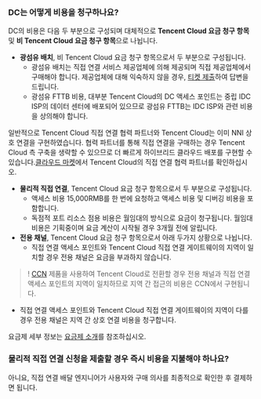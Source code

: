 ### DC는 어떻게 비용을 청구하나요?

DC의 비용은 다음 두 부분으로 구성되며 대체적으로 **Tencent Cloud 요금 청구 항목** 및 **비 Tencent Cloud 요금 청구 항목**으로 나뉩니다.

- **광섬유 배치**, 비 Tencent Cloud 요금 청구 항목으로서 두 부분으로 구성됩니다.
  - 광섬유 배치는 직접 연결 서비스 제공업체에 의해 제공되며 직접 제공업체에서 구매해야 합니다. 제공업체에 대해 익숙하지 않을 경우, [티켓 제출](https://console.cloud.tencent.com/workorder/category)하여 답변을 드립니다.
  - 광섬유 FTTB 비용, 대부분 Tencent Cloud의 DC 액세스 포인트는 중립 IDC ISP의 데이터 센터에 배포되어 있으므로 광섬유 FTTB는 IDC ISP와 관련 비용을 상의해야 합니다.

일반적으로 Tencent Cloud 직접 연결 협력 파트너와 Tencent Cloud는 이미 NNI 상호 연결을 구현하였습니다. 협력 파트너를 통해 직접 연결을 구매하는 경우 Tencent Cloud 측 구축을 생략할 수 있으므로 더 빠르게 하이브리드 클라우드 배포를 구현할 수 있습니다.[클라우드 마켓](https://market.cloud.tencent.com/categories/1042)에서 Tencent Cloud의 직접 연결 협력 파트너를 확인하십시오.

- **물리적 직접 연결**, Tencent Cloud 요금 청구 항목으로서 두 부분으로 구성됩니다.
  - 액세스 비용 15,000RMB를 한 번에 요청하고 액세스 비용 및 디버깅 비용을 포함합니다.
  - 독점적 포트 리소스 점용 비용은 월임대의 방식으로 요금이 청구됩니다. 월임대 비용은 기획중이며 요금 계산이 시작될 경우 3개월 전에 알립니다.
- **전용 채널**, Tencent Cloud 요금 청구 항목으로서 아래 두가지 상황으로 나뉩니다.
  - 직접 연결 액세스 포인트와 Tencent Cloud 직접 연결 게이트웨이의 지역이 일치할 경우 전용 채널은 요금을 부과하지 않습니다.
>! [CCN](https://cloud.tencent.com/product/ccn) 제품을 사용하여 Tencent Cloud로 전환할 경우 전용 채널과 직접 연결 액세스 포인트의 지역이 일치하므로 지역 간 접근의 비용은 CCN에서 구현됩니다.
  - 직접 연결 액세스 포인트와 Tencent Cloud 직접 연결 게이트웨이의 지역이 다를 경우 전용 채널은 지역 간 상호 연결 비용을 청구합니다.

요금제 세부 정보는 [요금제 소개](https://cloud.tencent.com/document/product/216/543#.E4.B8.93.E7.94.A8.E9.80.9A.E9.81.93)를 참조하십시오.

### 물리적 직접 연결 신청을 제출할 경우 즉시 비용을 지불해야 하나요?
아니요, 직접 연결 배달 엔지니어가 사용자와 구매 의사를 최종적으로 확인한 후 결제하면 됩니다.


